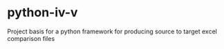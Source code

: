 # python-iv-v
Project basis for a python framework for producing source to target excel comparison files
